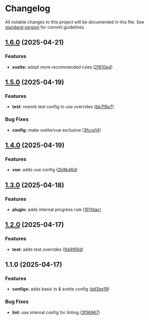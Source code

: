 # Changelog

All notable changes to this project will be documented in this file. See [standard-version](https://github.com/conventional-changelog/standard-version) for commit guidelines.

## [1.6.0](https://github.com/dvcol/eslint-config/compare/v1.5.0...v1.6.0) (2025-04-21)


### Features

* **svelte:** adopt more recommended rules ([2f810e4](https://github.com/dvcol/eslint-config/commit/2f810e43cdab5a26e198ee22f978fdb15d4c5ba0))

## [1.5.0](https://github.com/dvcol/eslint-config/compare/v1.4.0...v1.5.0) (2025-04-19)


### Features

* **test:** rework test config to use overrides ([bb7f8e7](https://github.com/dvcol/eslint-config/commit/bb7f8e71298609a179ee80e70e7c3597cae59d92))


### Bug Fixes

* **config:** make svelte/vue exclusive ([3fcce14](https://github.com/dvcol/eslint-config/commit/3fcce14565b44e2f9b96f340268e9f9dc9fdd1e3))

## [1.4.0](https://github.com/dvcol/eslint-config/compare/v1.3.0...v1.4.0) (2025-04-19)


### Features

* **vue:** adds vue config ([2b9b46d](https://github.com/dvcol/eslint-config/commit/2b9b46d50f29780cb313d84a9c498733917261af))

## [1.3.0](https://github.com/dvcol/eslint-config/compare/v1.2.0...v1.3.0) (2025-04-18)


### Features

* **plugin:** adds internal progress rule ([1611dac](https://github.com/dvcol/eslint-config/commit/1611dacbad87cf8b7af85203b068677a99185e68))

## [1.2.0](https://github.com/dvcol/eslint-config/compare/v1.1.0...v1.2.0) (2025-04-17)


### Features

* **test:** adds test overrides ([9d4f69d](https://github.com/dvcol/eslint-config/commit/9d4f69d84d7a3aa7041c7612e5281f6181ea1d8a))

## 1.1.0 (2025-04-17)


### Features

* **configs:** adds basic ts & svelte config ([dd3be19](https://github.com/dvcol/eslint-config/commit/dd3be19bc22344ca9a8ef3306fea70bbe0f2afef))


### Bug Fixes

* **lint:** use internal config for linting ([3f56967](https://github.com/dvcol/eslint-config/commit/3f56967f7b2676d923b9396ef14bab93843cde46))
